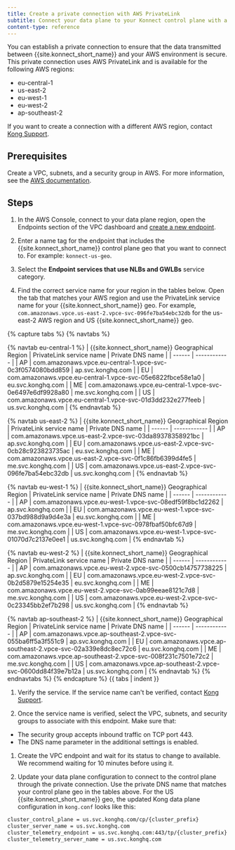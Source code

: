 ```yaml
---
title: Create a private connection with AWS PrivateLink
subtitle: Connect your data plane to your Konnect control plane with a private connection to stay compliant and save data transfer costs
content-type: reference
---
```


You can establish a private connection to ensure that the data transmitted between {{site.konnect_short_name}} and your AWS environment is secure. This private connection uses AWS PrivateLink and is available for the following AWS regions:
- eu-central-1
- us-east-2
- eu-west-1
- eu-west-2
- ap-southeast-2

If you want to create a connection with a different AWS region, contact [Kong Support](https://support.konghq.com/support/s/).

## Prerequisites

Create a VPC, subnets, and a security group in AWS. For more information, see the [AWS documentation](https://docs.aws.amazon.com/vpc/latest/userguide/what-is-amazon-vpc.html).

## Steps

1. In the AWS Console, connect to your data plane region, open the Endpoints section of the VPC dashboard and [create a new endpoint](https://docs.aws.amazon.com/vpc/latest/privatelink/create-interface-endpoint.html#create-interface-endpoint-aws).

1. Enter a name tag for the endpoint that includes the {{site.konnect_short_name}} control plane geo that you want to connect to. For example: `konnect-us-geo`.

1. Select the **Endpoint services that use NLBs and GWLBs** service category.

1. Find the correct service name for your region in the tables below. Open the tab that matches your AWS region and use the PrivateLink service name for your {{site.konnect_short_name}} geo. For example, `com.amazonaws.vpce.us-east-2.vpce-svc-096fe7ba54ebc32db` for the us-east-2 AWS region and US {{site.konnect_short_name}} geo.

{% capture tabs %}
{% navtabs %}

{% navtab eu-central-1 %}
| {{site.konnect_short_name}} Geographical Region | PrivateLink service name | Private DNS name |
| ------ | ------------ |
| AP | com.amazonaws.vpce.eu-central-1.vpce-svc-0c3f0574080bdd859 | ap.svc.konghq.com |
| EU | com.amazonaws.vpce.eu-central-1.vpce-svc-05e6822fbce58e1a0 | eu.svc.konghq.com |
| ME | com.amazonaws.vpce.eu-central-1.vpce-svc-0e6497e6df9928a80 | me.svc.konghq.com |
| US | com.amazonaws.vpce.eu-central-1.vpce-svc-01d3dd232e277feeb | us.svc.konghq.com |
{% endnavtab %}

{% navtab us-east-2 %}
| {{site.konnect_short_name}} Geographical Region | PrivateLink service name | Private DNS name |
| ------ | ------------ |
| AP | com.amazonaws.vpce.us-east-2.vpce-svc-03da89378358921bc | ap.svc.konghq.com |
| EU | com.amazonaws.vpce.us-east-2.vpce-svc-0cb28c923823735ac | eu.svc.konghq.com |
| ME | com.amazonaws.vpce.us-east-2.vpce-svc-0f1c86fb6399d4fe5 | me.svc.konghq.com |
| US | com.amazonaws.vpce.us-east-2.vpce-svc-096fe7ba54ebc32db | us.svc.konghq.com |
{% endnavtab %}

{% navtab eu-west-1 %}
| {{site.konnect_short_name}} Geographical Region | PrivateLink service name | Private DNS name |
| ------ | ------------ |
| AP | com.amazonaws.vpce.eu-west-1.vpce-svc-08edf59f8bc1d2262 | ap.svc.konghq.com |
| EU | com.amazonaws.vpce.eu-west-1.vpce-svc-037bd988d9a9d4e3a | eu.svc.konghq.com |
| ME | com.amazonaws.vpce.eu-west-1.vpce-svc-0978fbaf50bfc67d9 | me.svc.konghq.com |
| US | com.amazonaws.vpce.eu-west-1.vpce-svc-01070d7c2137e0ee1 | us.svc.konghq.com |
{% endnavtab %}

{% navtab eu-west-2 %}
| {{site.konnect_short_name}} Geographical Region | PrivateLink service name | Private DNS name |
| ------ | ------------ |
| AP | com.amazonaws.vpce.eu-west-2.vpce-svc-0500cb14757738225 | ap.svc.konghq.com |
| EU | com.amazonaws.vpce.eu-west-2.vpce-svc-0b2d5879e15254e35 | eu.svc.konghq.com |
| ME | com.amazonaws.vpce.eu-west-2.vpce-svc-0ab99eeae8121c7d8 | me.svc.konghq.com |
| US | com.amazonaws.vpce.eu-west-2.vpce-svc-0c23345bb2ef7b298 | us.svc.konghq.com |
{% endnavtab %}

{% navtab ap-southeast-2 %}
| {{site.konnect_short_name}} Geographical Region | PrivateLink service name | Private DNS name |
| ------ | ------------ |
| AP | com.amazonaws.vpce.ap-southeast-2.vpce-svc-055ba6ff5a3f551c9 | ap.svc.konghq.com |
| EU | com.amazonaws.vpce.ap-southeast-2.vpce-svc-02a339e8dc8ec72c6 | eu.svc.konghq.com |
| ME | com.amazonaws.vpce.ap-southeast-2.vpce-svc-008f231c7501e72c2 | me.svc.konghq.com |
| US | com.amazonaws.vpce.ap-southeast-2.vpce-svc-0600dd84f39e7b12a | us.svc.konghq.com |
{% endnavtab %}
{% endnavtabs %}
{% endcapture %}
{{ tabs | indent }}

1. Verify the service. If the service name can't be verified, contact [Kong Support](https://support.konghq.com/support/s/).

1. Once the service name is verified, select the VPC, subnets, and security groups to associate with this endpoint. Make sure that:
  * The security group accepts inbound traffic on TCP port 443.
  * The DNS name parameter in the additional settings is enabled.

1. Create the VPC endpoint and wait for its status to change to available. We recommend waiting for 10 minutes before using it.

1. Update your data plane configuration to connect to the control plane through the private connection. Use the private DNS name that matches your control plane geo in the tables above. For the US {{site.konnect_short_name}} geo, the updated Kong data plane configuration in `kong.conf` looks like this:
```sh
cluster_control_plane = us.svc.konghq.com/cp/{cluster_prefix}
cluster_server_name = us.svc.konghq.com
cluster_telemetry_endpoint = us.svc.konghq.com:443/tp/{cluster_prefix}
cluster_telemetry_server_name = us.svc.konghq.com
```
